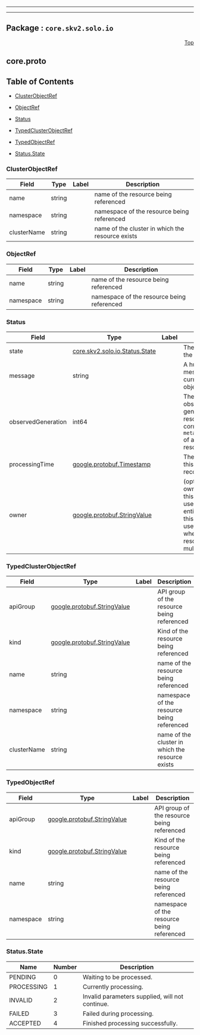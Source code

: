 
---

---

## Package : `core.skv2.solo.io`



<a name="top"></a>

<a name="API Reference for core.proto"></a>
<p align="right"><a href="#top">Top</a></p>

## core.proto


## Table of Contents
  - [ClusterObjectRef](#core.skv2.solo.io.ClusterObjectRef)
  - [ObjectRef](#core.skv2.solo.io.ObjectRef)
  - [Status](#core.skv2.solo.io.Status)
  - [TypedClusterObjectRef](#core.skv2.solo.io.TypedClusterObjectRef)
  - [TypedObjectRef](#core.skv2.solo.io.TypedObjectRef)

  - [Status.State](#core.skv2.solo.io.Status.State)






<a name="core.skv2.solo.io.ClusterObjectRef"></a>

### ClusterObjectRef



| Field | Type | Label | Description |
| ----- | ---- | ----- | ----------- |
| name | string |  | name of the resource being referenced |
  | namespace | string |  | namespace of the resource being referenced |
  | clusterName | string |  | name of the cluster in which the resource exists |
  





<a name="core.skv2.solo.io.ObjectRef"></a>

### ObjectRef



| Field | Type | Label | Description |
| ----- | ---- | ----- | ----------- |
| name | string |  | name of the resource being referenced |
  | namespace | string |  | namespace of the resource being referenced |
  





<a name="core.skv2.solo.io.Status"></a>

### Status



| Field | Type | Label | Description |
| ----- | ---- | ----- | ----------- |
| state | [core.skv2.solo.io.Status.State](.././github.com.solo-io.skv2.api.core.v1.core#core.skv2.solo.io.Status.State) |  | The current state of the resource |
  | message | string |  | A human readable message about the current state of the object |
  | observedGeneration | int64 |  | The most recently observed generation of the resource. This value corresponds to the `metadata.generation` of a kubernetes resource |
  | processingTime | [google.protobuf.Timestamp](.././github.com.solo-io.protoc-gen-ext.external.google.protobuf.timestamp#google.protobuf.Timestamp) |  | The time at which this status was recorded |
  | owner | [google.protobuf.StringValue](.././github.com.solo-io.protoc-gen-ext.external.google.protobuf.wrappers#google.protobuf.StringValue) |  | (optional) The owner of the status, this value can be used to identify the entity which wrote this status. This is useful in situations where a given resource may have multiple owners. |
  





<a name="core.skv2.solo.io.TypedClusterObjectRef"></a>

### TypedClusterObjectRef



| Field | Type | Label | Description |
| ----- | ---- | ----- | ----------- |
| apiGroup | [google.protobuf.StringValue](.././github.com.solo-io.protoc-gen-ext.external.google.protobuf.wrappers#google.protobuf.StringValue) |  | API group of the resource being referenced |
  | kind | [google.protobuf.StringValue](.././github.com.solo-io.protoc-gen-ext.external.google.protobuf.wrappers#google.protobuf.StringValue) |  | Kind of the resource being referenced |
  | name | string |  | name of the resource being referenced |
  | namespace | string |  | namespace of the resource being referenced |
  | clusterName | string |  | name of the cluster in which the resource exists |
  





<a name="core.skv2.solo.io.TypedObjectRef"></a>

### TypedObjectRef



| Field | Type | Label | Description |
| ----- | ---- | ----- | ----------- |
| apiGroup | [google.protobuf.StringValue](.././github.com.solo-io.protoc-gen-ext.external.google.protobuf.wrappers#google.protobuf.StringValue) |  | API group of the resource being referenced |
  | kind | [google.protobuf.StringValue](.././github.com.solo-io.protoc-gen-ext.external.google.protobuf.wrappers#google.protobuf.StringValue) |  | Kind of the resource being referenced |
  | name | string |  | name of the resource being referenced |
  | namespace | string |  | namespace of the resource being referenced |
  




 <!-- end messages -->


<a name="core.skv2.solo.io.Status.State"></a>

### Status.State


| Name | Number | Description |
| ---- | ------ | ----------- |
| PENDING | 0 | Waiting to be processed. |
| PROCESSING | 1 | Currently processing. |
| INVALID | 2 | Invalid parameters supplied, will not continue. |
| FAILED | 3 | Failed during processing. |
| ACCEPTED | 4 | Finished processing successfully. |


 <!-- end enums -->

 <!-- end HasExtensions -->

 <!-- end services -->

